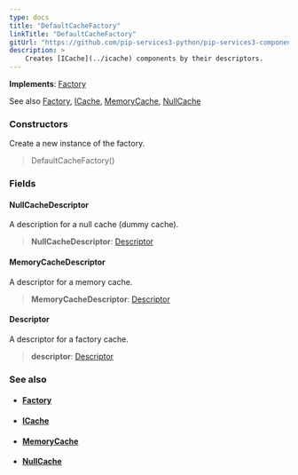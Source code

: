 ```yaml
---
type: docs
title: "DefaultCacheFactory"
linkTitle: "DefaultCacheFactory"
gitUrl: "https://github.com/pip-services3-python/pip-services3-components-python"
description: >
    Creates [ICache](../icache) components by their descriptors.
---
```


**Implements**: [Factory](../../build/factory)

See also [Factory](../../build/factory), [ICache](../icache), [MemoryCache](../memory_cache), [NullCache](../null_cache)

### Constructors
Create a new instance of the factory.

> DefaultCacheFactory()


### Fields

<span class="hide-title-link">

#### NullCacheDescriptor
A description for a null cache (dummy cache).
> **NullCacheDescriptor**: [Descriptor](../../../commons/refer/descriptor)

#### MemoryCacheDescriptor
A descriptor for a memory cache.
> **MemoryCacheDescriptor**: [Descriptor](../../../commons/refer/descriptor)

#### Descriptor
A descriptor for a factory cache.
> **descriptor**: [Descriptor](../../../commons/refer/descriptor)

</span>


### See also
- #### [Factory](../../build/factory)
- #### [ICache](../icache)
- #### [MemoryCache](../memory_cache)
- #### [NullCache](../null_cache)
